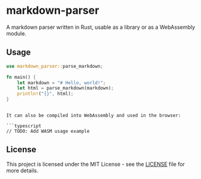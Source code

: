 # markdown-parser

A markdown parser written in Rust, usable as a library or as a WebAssembly module.

## Usage

```rust
use markdown_parser::parse_markdown;

fn main() {
    let markdown = "# Hello, world!";
    let html = parse_markdown(markdown);
    println!("{}", html);
}
```

```

It can also be compiled into WebAssembly and used in the browser:

```typescript
// TODO: Add WASM usage example
```


## License

This project is licensed under the MIT License - see the [LICENSE](LICENSE) file for more details.
